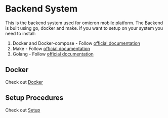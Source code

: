 # Backend System

This is the backend system used for omicron mobile platform. The Backend is built using go, docker and make. if you want to setup on your system you need to install:

1. Docker and Docker-compose - Follow [official documentation](https://docs.docker.com/compose/install/)
2. Make - Follow [official documentation](https://www.gnu.org/software/make/)
3. Golang - Follow [official documentation](https://www.gnu.org/software/make/)

## Docker

Check out [Docker](docker/README.md)

## Setup Procedures

Check out [Setup](Setup/README.md)
